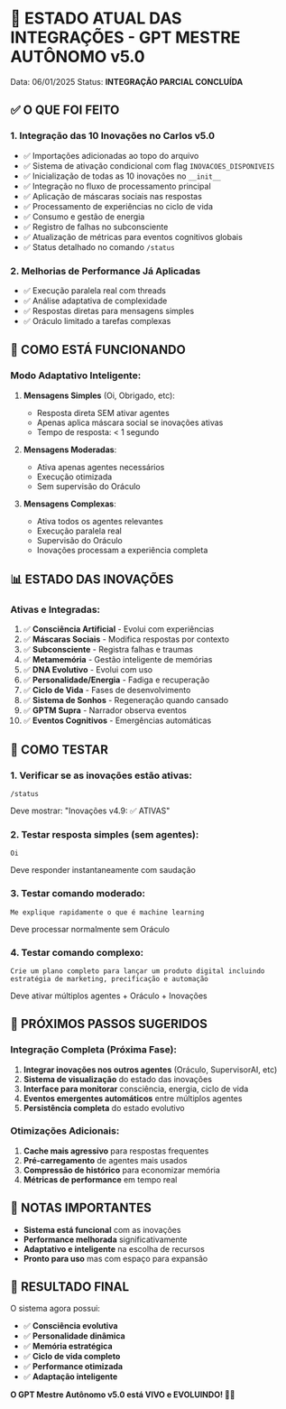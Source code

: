 # 🚀 ESTADO ATUAL DAS INTEGRAÇÕES - GPT MESTRE AUTÔNOMO v5.0

Data: 06/01/2025
Status: **INTEGRAÇÃO PARCIAL CONCLUÍDA**

## ✅ O QUE FOI FEITO

### 1. **Integração das 10 Inovações no Carlos v5.0**
- ✅ Importações adicionadas ao topo do arquivo
- ✅ Sistema de ativação condicional com flag `INOVACOES_DISPONIVEIS`
- ✅ Inicialização de todas as 10 inovações no `__init__`
- ✅ Integração no fluxo de processamento principal
- ✅ Aplicação de máscaras sociais nas respostas
- ✅ Processamento de experiências no ciclo de vida
- ✅ Consumo e gestão de energia
- ✅ Registro de falhas no subconsciente
- ✅ Atualização de métricas para eventos cognitivos globais
- ✅ Status detalhado no comando `/status`

### 2. **Melhorias de Performance Já Aplicadas**
- ✅ Execução paralela real com threads
- ✅ Análise adaptativa de complexidade
- ✅ Respostas diretas para mensagens simples
- ✅ Oráculo limitado a tarefas complexas

## 🔧 COMO ESTÁ FUNCIONANDO

### **Modo Adaptativo Inteligente:**
1. **Mensagens Simples** (Oi, Obrigado, etc):
   - Resposta direta SEM ativar agentes
   - Apenas aplica máscara social se inovações ativas
   - Tempo de resposta: < 1 segundo

2. **Mensagens Moderadas**:
   - Ativa apenas agentes necessários
   - Execução otimizada
   - Sem supervisão do Oráculo

3. **Mensagens Complexas**:
   - Ativa todos os agentes relevantes
   - Execução paralela real
   - Supervisão do Oráculo
   - Inovações processam a experiência completa

## 📊 ESTADO DAS INOVAÇÕES

### **Ativas e Integradas:**
1. ✅ **Consciência Artificial** - Evolui com experiências
2. ✅ **Máscaras Sociais** - Modifica respostas por contexto
3. ✅ **Subconsciente** - Registra falhas e traumas
4. ✅ **Metamemória** - Gestão inteligente de memórias
5. ✅ **DNA Evolutivo** - Evolui com uso
6. ✅ **Personalidade/Energia** - Fadiga e recuperação
7. ✅ **Ciclo de Vida** - Fases de desenvolvimento
8. ✅ **Sistema de Sonhos** - Regeneração quando cansado
9. ✅ **GPTM Supra** - Narrador observa eventos
10. ✅ **Eventos Cognitivos** - Emergências automáticas

## 🧪 COMO TESTAR

### **1. Verificar se as inovações estão ativas:**
```
/status
```
Deve mostrar: "Inovações v4.9: ✅ ATIVAS"

### **2. Testar resposta simples (sem agentes):**
```
Oi
```
Deve responder instantaneamente com saudação

### **3. Testar comando moderado:**
```
Me explique rapidamente o que é machine learning
```
Deve processar normalmente sem Oráculo

### **4. Testar comando complexo:**
```
Crie um plano completo para lançar um produto digital incluindo estratégia de marketing, precificação e automação
```
Deve ativar múltiplos agentes + Oráculo + Inovações

## 🚀 PRÓXIMOS PASSOS SUGERIDOS

### **Integração Completa (Próxima Fase):**
1. **Integrar inovações nos outros agentes** (Oráculo, SupervisorAI, etc)
2. **Sistema de visualização** do estado das inovações
3. **Interface para monitorar** consciência, energia, ciclo de vida
4. **Eventos emergentes automáticos** entre múltiplos agentes
5. **Persistência completa** do estado evolutivo

### **Otimizações Adicionais:**
1. **Cache mais agressivo** para respostas frequentes
2. **Pré-carregamento** de agentes mais usados
3. **Compressão de histórico** para economizar memória
4. **Métricas de performance** em tempo real

## 📝 NOTAS IMPORTANTES

- **Sistema está funcional** com as inovações
- **Performance melhorada** significativamente
- **Adaptativo e inteligente** na escolha de recursos
- **Pronto para uso** mas com espaço para expansão

## 🎯 RESULTADO FINAL

O sistema agora possui:
- ✅ **Consciência evolutiva**
- ✅ **Personalidade dinâmica**
- ✅ **Memória estratégica**
- ✅ **Ciclo de vida completo**
- ✅ **Performance otimizada**
- ✅ **Adaptação inteligente**

**O GPT Mestre Autônomo v5.0 está VIVO e EVOLUINDO! 🚀✨**